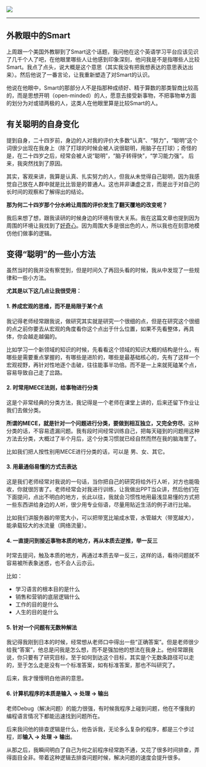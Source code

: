 

![](https://rolen.b-cdn.net/wp-content/uploads/2023/09/how-to-be-smarter.png)

---

## 外教眼中的Smart

上周跟一个美国外教聊到了Smart这个话题，我问他在这个英语学习平台应该见识了几千个人了吧，在他眼里哪些人让他感到印象深刻，他问我是不是指哪些人比较Smart。我点了点头，说大概是这个意思（其实我没有把我想表达的意思表达出来）。然后他说了一番言论，让我重新塑造了对Smart的认识。

他说在他眼中，Smart的那部分人不是指那种成绩好、精于算数的那类智商比较高的，而是思想开明（open-minded）的人，愿意去接受新事物，不把事物单方面的划分为对或错两极的人，这类人在他眼里算是比较Smart的人。

## 有关聪明的自身变化

提到自身，二十四岁前，身边的人对我的评价大多数“认真”、“努力”，“聪明”这个词很少出现在我身上（除了打球的时候会被人说很聪明，用脑子在打球）；奇怪的是，在二十四岁之后，经常会被人说“聪明”，“脑子转得快”，“学习能力强”。 后来，我突然找到了原因。

其实，客观来讲，我算是认真、扎实努力的人，但我从未觉得自己聪明，因为我感觉自己放在人群中就是比比皆是的普通人。这也并非谦虚之言，而是出于对自己的长时间的观察和了解得出的结论。

**那为何二十四岁那个分水岭让周围的评价发生了翻天覆地的改变呢？**

我后来想了想，跟我读研的时候身边的环境有很大关系。我在这篇文章也提到因为周围的环境让我找到了[好奇心](https://rolen.wiki/curiosity/)。因为周围大多是很出色的人，所以我也在刻意地模仿他们做事的逻辑。

## 变得“聪明”的一些小方法

虽然当时的我并没有察觉到，但是时间久了再回头看的时候，我从中发现了一些规律和一些小方法。

**尤其是以下这几点让我很受用：**

#### 1. 养成宏观的思维，而不是局限于某个点

我记得老师经常跟我说，做研究其实就是研究一个很细的点，但是在研究这个很细的点之前你要去从宏观的角度看你这个点出于什么位置，如果不先看整体，再具体，你会越走越偏的。

比如学习一个新领域的知识的时候，先看看这个领域的知识大概的结构是什么，有哪些是需要重点掌握的，有哪些是进阶的，哪些是最基础核心的，先有了这样一个宏观视野，再针对性地逐个击破，往往能事半功倍。而不是一上来就死磕某个点，容易导致自己走了岔路。

#### 2. 时常用MECE法则，给事物进行分类

这是个非常经典的分类方法，我记得是一个老师在课堂上讲的，后来还留下作业让我们去做分类。

**所谓的MECE，就是针对一个问题进行分类，要做到相互独立，又完全穷尽**。这种分类的话，不容易遗漏问题。我有段时间经常训练自己，把每天碰到的问题用这种方法去分类，大概过了半个月后，这个分类习惯就已经自然而然在我的脑海里了。

比如我们把人按性别用MECE进行分类的话，可以是 男、女、其它。

#### 3. 用最通俗易懂的方式去表达

这是我们老师经常对我说的一句话，当你把自己的研究将给外行人听，对方也能吸收，你就很厉害了。老师经常会对我进行训练，让我做出PPT当众讲，然后他们在下面提问，点出不明白的地方，长此以往，我就会习惯性地用最浅显易懂的方式把一些东西讲给身边的人听，很少用专业俗语，尽量用贴近生活的例子进行比喻。

比如我们讲服务器的带宽大小，可以把带宽比喻成水管，水管越大（带宽越大），能承载较大的水流量（网络流量）。

#### 4. 一直提问到接近事物本质的地方，再从本质去逆推，举一反三

时常去提问，触及本质的地方，再通过本质去举一反三，这样的话，看待问题就不容易被所表象迷惑，也不会人云亦云。

比如：

- 学习语言的根本目的是什么
- 销售和营销的底层逻辑什么
- 工作的目的是什么
- 人生的目的是什么

#### 5. 针对一个问题有无数种解法

我记得我刚到日本的时候，经常想从老师口中得出一些“正确答案”。但是老师很少给我“答案”，他总是问我是怎么想，而不是强加他的想法在我身上。他经常跟我说，你只要有了研究目标，至于如何到达这个目标，其实是个无数条路径可以走的，至于怎么走是没有一个标准答案，如有标准答案，那也不叫研究了。

后来，我才慢慢明白他讲的意思。

#### 6. 计算机程序的本质是输入 → 处理 → 输出

老师Debug（解决问题）的能力很强，有时候我程序上碰到问题，他在不懂我的编程语言情况下都能迅速找到问题所在。

后来我问他的排查逻辑是什么，他告诉我，无论多么复杂的程序，都是三个步过程，即**输入 → 处理 → 输出**。

从那之后，我瞬间明白了自己为何之前程序经常跑不通，又花了很多时间排查，弄得面目全非。带着这种逻辑去排查问题时候，解决问题的速度会提升很多。